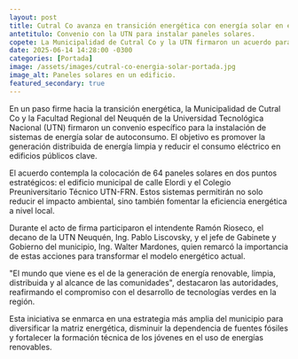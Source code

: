 ```yaml
---
layout: post
title: Cutral Co avanza en transición energética con energía solar en edificios públicos
antetitulo: Convenio con la UTN para instalar paneles solares.
copete: La Municipalidad de Cutral Co y la UTN firmaron un acuerdo para la instalación de 64 paneles solares en el edificio municipal y el Colegio Preuniversitario Técnico, buscando reducir el consumo eléctrico y promover la energía limpia.
date: 2025-06-14 14:28:00 -0300 
categories: [Portada]
image: /assets/images/cutral-co-energia-solar-portada.jpg
image_alt: Paneles solares en un edificio.
featured_secondary: true
---
```


En un paso firme hacia la transición energética, la Municipalidad de Cutral Co y la Facultad Regional del Neuquén de la Universidad Tecnológica Nacional (UTN) firmaron un convenio específico para la instalación de sistemas de energía solar de autoconsumo. El objetivo es promover la generación distribuida de energía limpia y reducir el consumo eléctrico en edificios públicos clave.

El acuerdo contempla la colocación de 64 paneles solares en dos puntos estratégicos: el edificio municipal de calle Elordi y el Colegio Preuniversitario Técnico UTN-FRN. Estos sistemas permitirán no solo reducir el impacto ambiental, sino también fomentar la eficiencia energética a nivel local.

Durante el acto de firma participaron el intendente Ramón Rioseco, el decano de la UTN Neuquén, Ing. Pablo Liscovsky, y el jefe de Gabinete y Gobierno del municipio, Ing. Walter Mardones, quien remarcó la importancia de estas acciones para transformar el modelo energético actual.

"El mundo que viene es el de la generación de energía renovable, limpia, distribuida y al alcance de las comunidades", destacaron las autoridades, reafirmando el compromiso con el desarrollo de tecnologías verdes en la región.

Esta iniciativa se enmarca en una estrategia más amplia del municipio para diversificar la matriz energética, disminuir la dependencia de fuentes fósiles y fortalecer la formación técnica de los jóvenes en el uso de energías renovables.